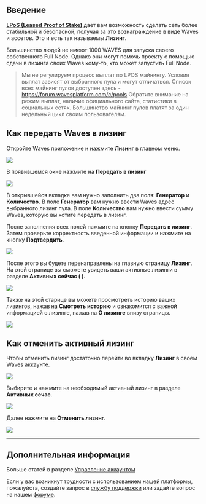 ## Введение

[**LPoS \(Leased Proof of Stake\)**](/en/blockchain/waves-protocol/leased-proof-of-stake-lpos.md) дает вам возможность сделать сеть более стабильной и безопасной, получая за это вознаграждение в виде Waves и ассетов. Это и есть так называемы **Лизинг**.

Большинство людей не имеют 1000 WAVES для запуска своего собственного Full Node. Однако они могут помочь проекту с помощью сдачи в лизинга своих Waves кому-то, кто может запустить Full Node.

> Мы не регулируем процесс выплат по LPOS майнингу.
Условия выплат зависят от выбранного пула и могут отличаться. Список всех майнинг пулов доступен здесь - https://forum.wavesplatform.com/c/pools
Обратите внимание на режим выплат, наличие официального сайта, статистики в социальных сетях. Большинство майнинг пулов платят за один недельный цикл своим пользователям.

## Как передать Waves в лизинг

Откройте Waves приложение и нажмите **Лизинг** в главном меню.

![](/waves-client/mobile-apps/_assets/waves_leasing_01.png)

В появившемся окне нажмите на **Передать в лизинг**

![](/waves-client/mobile-apps/_assets/waves_leasing_02.png)

В открывшейся вкладке вам нужно заполнить два поля: **Генератор** и **Количество**.
В поле **Генератор** вам нужно ввести Waves адрес выбранного лизинг пула.
В поле **Количество** вам нужно ввести сумму Waves, которую вы хотите передать в лизинг.

После заполнения всех полей нажмите на кнопку **Передать в лизинг**. Затем проверьте корректность введенной информации и нажмите на кнопку **Подтвердить**.

![](/waves-client/mobile-apps/_assets/waves_leasing_03.png)

После этого вы будете перенаправлены на главную страницу **Лизинг**. На этой странице вы сможете увидеть ваши активные лизинги в разделе **Активных сейчас ( )**.

![](/waves-client/mobile-apps/_assets/waves_leasing_05.png)

Также на этой старице вы можете просмотреть историю ваших лизингов, нажав на **Смотреть историю** и ознакомится с важной информацией о лизинге, нажав на **О лизинге** внизу страницы.

![](/waves-client/mobile-apps/_assets/waves_leasing_06.png)

## Как отменить активный лизинг

Чтобы отменить лизинг достаточно перейти во вкладку **Лизинг** в своем Waves аккаунте.

![](/waves-client/mobile-apps/_assets/waves_leasing_01.png)

Выбирите и нажмите на необходимый активный лизинг в разделе **Активных сечас**.

![](/waves-client/mobile-apps/_assets/waves_leasing_07.png)

Далее нажмите на **Отменить лизинг**.

![](/waves-client/mobile-apps/_assets/waves_leasing_08.png)

___

## Дополнительная информация

Больше статей в разделе [Управление аккаунтом](/waves-client/mobile-apps/iOS/account-management.md)

Если у вас возникнут трудности с использованием нашей платформы, пожалуйста, создайте запрос в [службу поддержки](https://support.wavesplatform.com/) или задайте вопрос на нашем [форуме](https://forum.wavesplatform.com/).
